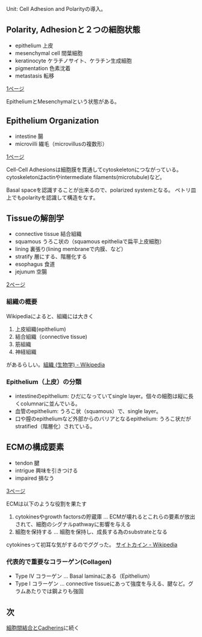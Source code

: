 Unit: Cell Adhesion and Polarityの導入。

## Polarity, Adhesionと２つの細胞状態

- epithelium 上皮
- mesenchymal cell 間葉細胞
- keratinocyte ケラチノサイト、ケラチン生成細胞
- pigmentation 色素沈着
- metastasis 転移

[1ページ](https://karino2.github.io/ImageGallery/CellBiology706x3.html#lg=1&slide=0)

EpitheliumとMesenchymalという状態がある。

## Epithelium Organization

- intestine 腸
- microvilli 繊毛（microvillusの複数形）

[1ページ](https://karino2.github.io/ImageGallery/CellBiology706x3.html#lg=1&slide=0)

Cell-Cell Adhesionsは細胞膜を貫通してcytoskeletonにつながっている。cytoskeletonはactinやintermediate filaments(microtubule)など。

Basal spaceを認識することが出来るので、polarized systemとなる。
ペトリ皿上でもpolarityを認識して構造をなす。

## Tissueの解剖学

- connective tissue 結合組織
- squamous うろこ状の（squamous epitheliaで扁平上皮細胞）
- lining 裏張り(lining membraneで内膜、など）
- stratify 層にする、階層化する
- esophagus 食道
- jejunum 空腸

[2ページ](https://karino2.github.io/ImageGallery/CellBiology706x3.html#lg=1&slide=1)

### 組織の概要

Wikipediaによると、組織には大きく

1. 上皮組織(epithelium)
2. 結合組織（connective tissue)
3. 筋組織
4. 神経組織

があるらしい。[組織 (生物学) - Wikipedia](https://ja.wikipedia.org/wiki/%E7%B5%84%E7%B9%94_%28%E7%94%9F%E7%89%A9%E5%AD%A6%29)

### Epithelium（上皮）の分類

- intestineのepithelium: ひだになっていてsingle layer。個々の細胞は縦に長くcolumnarに並んでいる。
- 血管のepithelium: うろこ状（squamous）で、single layer。
- 口や膣のepitheliumなど外部からのバリアとなるepithelium: うろこ状だがstratified（階層化）されている。


## ECMの構成要素

- tendon 腱
- intrigue 興味を引きつける
- impaired 損なう

[3ページ](https://karino2.github.io/ImageGallery/CellBiology706x3.html#lg=1&slide=2)

ECMは以下のような役割を果たす

1. cytokinesやgrowth factorsの貯蔵庫 ... ECMが壊れるとこれらの要素が放出されて、細胞のシグナルpathwayに影響を与える
2. 細胞を保持する ... 細胞を保持し、成長する為のsubstrateとなる

cytokinesって初耳な気がするのでググった。 [サイトカイン - Wikipedia](https://ja.wikipedia.org/wiki/%E3%82%B5%E3%82%A4%E3%83%88%E3%82%AB%E3%82%A4%E3%83%B3)

### 代表的で重要なコラーゲン(Collagen)

- Type IV コラーゲン ... Basal laminaにある（Epithelium）
- Type I コラーゲン ... connective tissueにあって強度を与える、腱など。グラムあたりでは鋼よりも強固


## 次

[細胞間結合とCadherins](%E7%B4%B0%E8%83%9E%E9%96%93%E7%B5%90%E5%90%88%E3%81%A8Cadherins)に続く